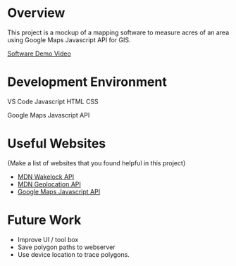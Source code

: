 # Overview

This project is a mockup of a mapping software to measure acres of an area using Google Maps Javascript API for GIS. 

[Software Demo Video](https://www.youtube.com/watch?v=V1XBDGPjqy0)

# Development Environment

VS Code
Javascript 
HTML
CSS


Google Maps Javascript API 

# Useful Websites

{Make a list of websites that you found helpful in this project}
* [MDN Wakelock API](https://developer.mozilla.org/en-US/docs/Web/API/WakeLock)
* [MDN Geolocation API](https://developer.mozilla.org/en-US/docs/Web/API/Geolocation_API)
* [Google Maps Javascript API](https://developers.google.com/maps/documentation/javascript)

# Future Work


* Improve UI / tool box
* Save polygon paths to webserver
* Use device location to trace polygons. 